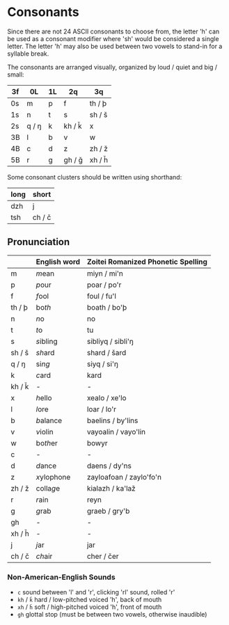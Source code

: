 # Consonants

Since there are not 24 ASCII consonants to choose from, the letter 'h' can be
used as a consonant modifier where 'sh' would be considered a single letter.
The letter 'h' may also be used between two vowels to stand-in for a syllable
break.

The consonants are arranged visually, organized by loud / quiet and big / small:

| 3f | 0L    | 1L | 2q     | 3q     | 
|----|-------|----|--------|--------|
| 0s | m     | p  | f      | th / þ |
| 1s | n     | t  | s      | sh / š |
| 2s | q / ŋ | k  | kh / ǩ | x      |
| 3B | l     | b  | v      | w      |
| 4B | c     | d  | z      | zh / ž |
| 5B | r     | g  | gh / ǧ | xh / ȟ |

Some consonant clusters should be written using shorthand:

| long | short  |
|------|--------|
| dzh  | j      |
| tsh  | ch / č |

## Pronunciation

|        | English word | Zoitei Romanized Phonetic Spelling |
|--------|--------------|------------------------------------|
| m      | *m*ean       | miyn / mi'n                        |
| p      | *p*our       | poar / po'r                        |
| f      | *f*ool       | foul / fu'l                        |
| th / þ | bo*th*       | boath / bo'þ                       |
| n      | *n*o         | no                                 |
| t      | *t*o         | tu                                 |
| s      | *s*ibling    | sibliyq / sibli'ŋ                  |
| sh / š | *sh*ard      | shard / šard                       |
| q / ŋ  | si*ng*       | siyq / si'ŋ                        |
| k      | *c*ard       | kard                               |
| kh / ǩ | -            | -                                  |
| x      | *h*ello      | xealo / xe'lo                      |
| l      | *l*ore       | loar / lo'r                        |
| b      | *b*alance    | baelins / by'lins                  |
| v      | *v*iolin     | vayoalin / vayo'lin                |
| w      | bo*th*er     | bowyr                              |
| c      | -            | -                                  |
| d      | *d*ance      | daens / dy'ns                      |
| z      | *x*ylophone  | zayloafoan / zaylo'fo'n            |
| zh / ž | colla*g*e    | kialazh / ka'laž                   |
| r      | *r*ain       | reyn                               |
| g      | *g*rab       | graeb / gry'b                      |
| gh     | -            | -                                  |
| xh / ȟ | -            | -                                  |
| j      | *j*ar        | jar                                |
| ch / č | *ch*air      | cher / čer                         |

### Non-American-English Sounds

 - `c` sound between 'l' and 'r', clicking 'rl' sound, rolled 'r'
 - `kh` / `ǩ` hard / low-pitched voiced 'h', back of mouth
 - `xh` / `ȟ` soft / high-pitched voiced 'h', front of mouth
 - `gh` glottal stop (must be between two vowels, otherwise inaudible)
